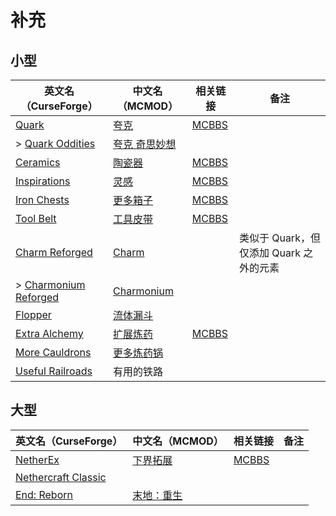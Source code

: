 # 补充

## 小型

| 英文名（CurseForge）                                                                    | 中文名（MCMOD）                                       | 相关链接                                              | 备注                                    |
| --------------------------------------------------------------------------------------- | ----------------------------------------------------- | ----------------------------------------------------- | --------------------------------------- |
| [Quark](https://www.curseforge.com/minecraft/mc-mods/quark)                             | [夸克](https://www.mcmod.cn/class/527.html)           | [MCBBS](https://www.mcbbs.net/thread-648145-1-1.html) |                                         |
| > [Quark Oddities](https://www.curseforge.com/minecraft/mc-mods/quark-oddities)         | [夸克 奇思妙想](https://www.mcmod.cn/class/1823.html) |                                                       |                                         |
| [Ceramics](https://www.curseforge.com/minecraft/mc-mods/ceramics)                       | [陶瓷器](https://www.mcmod.cn/class/1427.html)        | [MCBBS](https://www.mcbbs.net/thread-686501-1-1.html) |                                         |
| [Inspirations](https://www.curseforge.com/minecraft/mc-mods/inspirations)               | [灵感](https://www.mcmod.cn/class/1122.html)          | [MCBBS](https://www.mcbbs.net/thread-940567-1-1.html) |                                         |
| [Iron Chests](https://www.curseforge.com/minecraft/mc-mods/iron-chests)                 | [更多箱子](https://www.mcmod.cn/class/20.html)        | [MCBBS](https://www.mcbbs.net/thread-372723-1-1.html) |                                         |
| [Tool Belt](https://www.curseforge.com/minecraft/mc-mods/tool-belt)                     | [工具皮带](https://www.mcmod.cn/class/2649.html)      | [MCBBS](https://www.mcbbs.net/thread-677629-1-1.html) |                                         |
| [Charm Reforged](https://www.curseforge.com/minecraft/mc-mods/charm-reforged)           | [Charm](https://www.mcmod.cn/class/2069.html)         |                                                       | 类似于 Quark，但仅添加 Quark 之外的元素 |
| > [Charmonium Reforged](https://www.curseforge.com/minecraft/mc-mods/charmonium-reforged) | [Charmonium](https://www.mcmod.cn/class/3578.html)    |                                                       |                                         |
| [Flopper](https://www.curseforge.com/minecraft/mc-mods/flopper)                         | [流体漏斗](https://www.mcmod.cn/class/2096.html)      |                                                       |                                         |
| [Extra Alchemy](https://www.curseforge.com/minecraft/mc-mods/extra-alchemy)             | [扩展炼药](https://www.mcmod.cn/class/2397.html)      | [MCBBS](https://www.mcbbs.net/thread-871236-1-1.html) |                                         |
| [More Cauldrons](https://www.curseforge.com/minecraft/mc-mods/more-cauldrons)           | [更多炼药锅](https://www.mcmod.cn/class/2223.html)    |                                                       |                                         |
| [Useful Railroads](https://www.curseforge.com/minecraft/mc-mods/useful-railroads)       | 有用的铁路                                            |                                                       |                                         |

## 大型

| 英文名（CurseForge）                                                                    | 中文名（MCMOD）                                    | 相关链接                                              | 备注 |
| --------------------------------------------------------------------------------------- | -------------------------------------------------- | ----------------------------------------------------- | ---- |
| [NetherEx](https://www.curseforge.com/minecraft/mc-mods/netherex)                       | [下界拓展](https://www.mcmod.cn/class/942.html)    | [MCBBS](https://www.mcbbs.net/thread-918772-1-1.html) |      |
| [Nethercraft Classic](https://www.curseforge.com/minecraft/mc-mods/nethercraft-classic) |                                                    |                                                       |      |
| [End: Reborn](https://www.curseforge.com/minecraft/mc-mods/end-reborn)                  | [末地：重生](https://www.mcmod.cn/class/2240.html) |                                                       |      |
